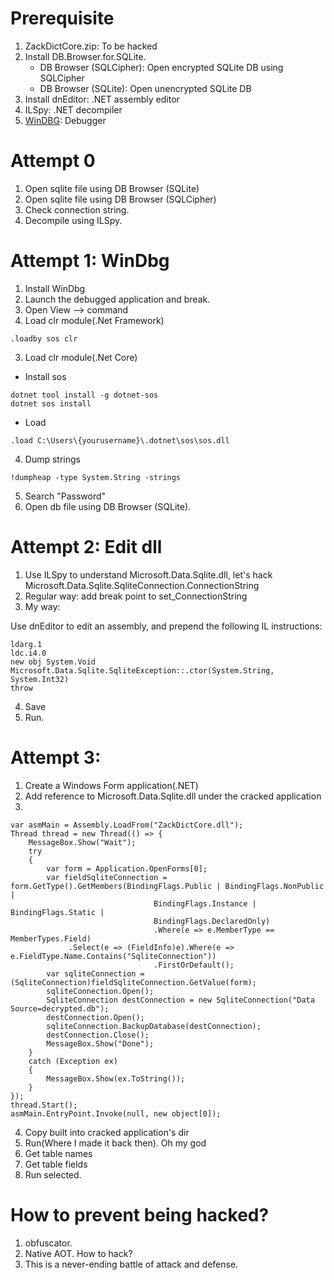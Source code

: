 # Prerequisite
1. ZackDictCore.zip: To be hacked
2. Install DB.Browser.for.SQLite. 
   - DB Browser (SQLCipher): Open encrypted SQLite DB using SQLCipher
   - DB Browser (SQLite): Open unencrypted SQLite DB
3. Install dnEditor: .NET assembly editor
4. ILSpy: .NET decompiler
5. [WinDBG](https://learn.microsoft.com/en-us/windows-hardware/drivers/debugger/): Debugger 

# Attempt 0
1. Open sqlite file using DB Browser (SQLite)
2. Open sqlite file using DB Browser (SQLCipher)
3. Check connection string.
4. Decompile using ILSpy.

# Attempt 1: WinDbg
1. Install WinDbg
2. Launch the debugged application and break.
3. Open View --> command
2. Load clr module(.Net Framework)

```
.loadby sos clr
```

3. Load clr module(.Net Core)

- Install sos

```
dotnet tool install -g dotnet-sos
dotnet sos install
```

- Load

```
.load C:\Users\{yourusername}\.dotnet\sos\sos.dll
```

4. Dump strings

```
!dumpheap -type System.String -strings
```

5. Search "Password"
6. Open db file using DB Browser (SQLite).

# Attempt 2: Edit dll

1. Use ILSpy to understand Microsoft.Data.Sqlite.dll, let's hack Microsoft.Data.Sqlite.SqliteConnection.ConnectionString
2. Regular way: add break point to set_ConnectionString
3. My way:

Use dnEditor to edit an assembly, and prepend the following IL instructions:

```
ldarg.1
ldc.i4.0
new obj System.Void Microsoft.Data.Sqlite.SqliteException::.ctor(System.String, System.Int32)
throw
```
4. Save
5. Run.

# Attempt 3:
1. Create a Windows Form application(.NET)
2. Add reference to Microsoft.Data.Sqlite.dll under the cracked application
3. 
```
var asmMain = Assembly.LoadFrom("ZackDictCore.dll");
Thread thread = new Thread(() => {
	MessageBox.Show("Wait");
	try
	{
		var form = Application.OpenForms[0];
		var fieldSqliteConnection = form.GetType().GetMembers(BindingFlags.Public | BindingFlags.NonPublic |
								BindingFlags.Instance | BindingFlags.Static |
								BindingFlags.DeclaredOnly)
								.Where(e => e.MemberType == MemberTypes.Field)
			 .Select(e => (FieldInfo)e).Where(e => e.FieldType.Name.Contains("SqliteConnection"))
								.FirstOrDefault();
		var sqliteConnection = (SqliteConnection)fieldSqliteConnection.GetValue(form);
		sqliteConnection.Open();
		SqliteConnection destConnection = new SqliteConnection("Data Source=decrypted.db");
		destConnection.Open();
		sqliteConnection.BackupDatabase(destConnection);
		destConnection.Close();
		MessageBox.Show("Done");
	}
	catch (Exception ex)
	{
		MessageBox.Show(ex.ToString());
	}
});
thread.Start();
asmMain.EntryPoint.Invoke(null, new object[0]);
```
4. Copy built into cracked application's dir
5. Run(Where I made it back then). Oh my god
6. Get table names
7. Get table fields
8. Run selected.

# How to prevent being hacked?

1. obfuscator.
2. Native AOT. How to hack?
3. This is a never-ending battle of attack and defense.